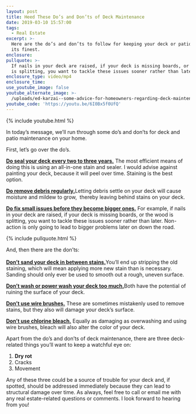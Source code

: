```yaml
---
layout: post
title: Heed These Do’s and Don’ts of Deck Maintenance
date: 2019-03-10 15:57:00
tags:
  - Real Estate
excerpt: >-
  Here are the do’s and don’ts to follow for keeping your deck or patio looking
  its finest.
enclosure:
pullquote: >-
  If nails in your deck are raised, if your deck is missing boards, or the wood
  is splitting, you want to tackle these issues sooner rather than later.
enclosure_type: video/mp4
enclosure_time:
use_youtube_image: false
youtube_alternate_image: >-
  /uploads/ed-karzai--some-advice-for-homeowners-regarding-deck-maintenance-youtube.jpg
youtube_code: 'https://youtu.be/6I0Bx5f0UfQ'
---
```


{% include youtube.html %}

In today’s message, we’ll run through some do’s and don’ts for deck and patio maintenance on your home.&nbsp;

First, let’s go over the do’s.&nbsp;

<u><strong>Do seal your deck every two to three years.</strong></u> The most efficient means of doing this is using an all-in-one stain and sealer. I would advise against painting your deck, because it will peel over time. Staining is the best option.&nbsp;

<u><strong>Do remove debris regularly.</strong></u>Letting debris settle on your deck will cause moisture and mildew to grow, &nbsp;thereby leaving behind stains on your deck.&nbsp;

<u><strong>Do fix small issues before they become bigger ones.</strong></u> For example, if nails in your deck are raised, if your deck is missing boards, or the wood is splitting, you want to tackle these issues sooner rather than later. Non-action is only going to lead to bigger problems later on down the road.

{% include pullquote.html %}

And, then there are the don’ts:&nbsp;<br><br><u><strong>Don&rsquo;t sand your deck in between stains.</strong></u>You’ll end up stripping the old staining, which will mean applying more new stain than is necessary. Sanding should only ever be used to smooth out a rough, uneven surface.&nbsp;

<u><strong>Don&rsquo;t wash or power wash your deck too much.</strong></u>Both have the potential of ruining the surface of your deck.&nbsp;

<u><strong>Don&rsquo;t use wire brushes.</strong></u> These are sometimes mistakenly used to remove stains, but they also will damage your deck’s surface.&nbsp;

<u><strong>Don&rsquo;t use chlorine bleach.</strong></u> Equally as damaging as overwashing and using wire brushes, bleach will also alter the color of your deck.&nbsp;

Apart from the do’s and don’ts of deck maintenance, there are three deck-related things you’ll want to keep a watchful eye on:&nbsp;

1. **Dry rot**
2. Cracks&nbsp;
3. Movement &nbsp; &nbsp;

Any of these three could be a source of trouble for your deck and, if spotted, should be addressed immediately because they can lead to structural damage over time. As always, feel free to call or email me with any real estate-related questions or comments. I look forward to hearing from you!